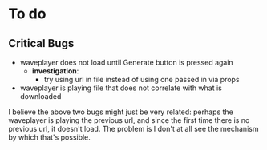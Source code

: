 # To do

## Critical Bugs
- waveplayer does not load until Generate button is pressed again
  - **investigation**:
    - try using url in file instead of using one passed in via props
- waveplayer is playing file that does not correlate with what is downloaded

I believe the above two bugs might just be very related: perhaps the waveplayer is playing the previous url, and since the first time there is no previous url, it doesn't load.
The problem is I don't at all see the mechanism by which that's possible.

